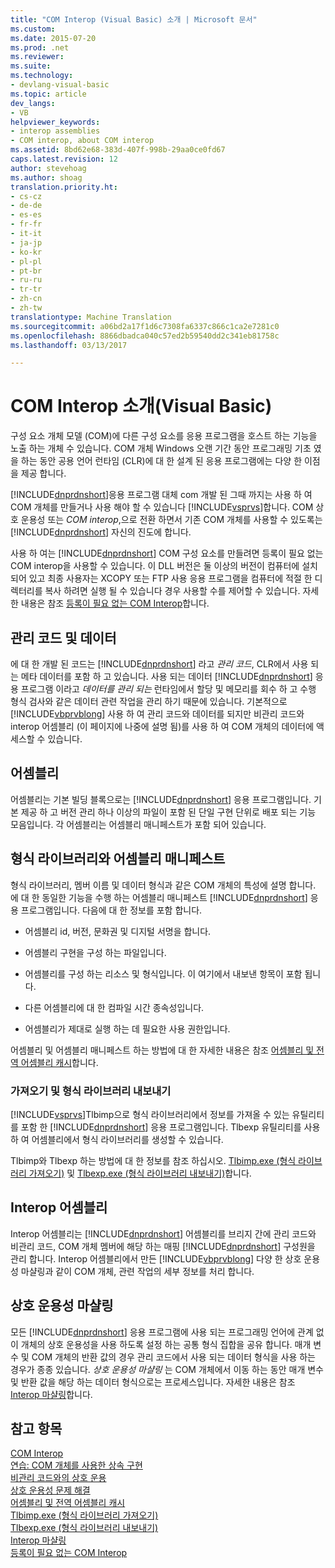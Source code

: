 ```yaml
---
title: "COM Interop (Visual Basic) 소개 | Microsoft 문서"
ms.custom: 
ms.date: 2015-07-20
ms.prod: .net
ms.reviewer: 
ms.suite: 
ms.technology:
- devlang-visual-basic
ms.topic: article
dev_langs:
- VB
helpviewer_keywords:
- interop assemblies
- COM interop, about COM interop
ms.assetid: 8bd62e68-383d-407f-998b-29aa0ce0fd67
caps.latest.revision: 12
author: stevehoag
ms.author: shoag
translation.priority.ht:
- cs-cz
- de-de
- es-es
- fr-fr
- it-it
- ja-jp
- ko-kr
- pl-pl
- pt-br
- ru-ru
- tr-tr
- zh-cn
- zh-tw
translationtype: Machine Translation
ms.sourcegitcommit: a06bd2a17f1d6c7308fa6337c866c1ca2e7281c0
ms.openlocfilehash: 8866dbadca040c57ed2b59540dd2c341eb81758c
ms.lasthandoff: 03/13/2017

---
```

# <a name="introduction-to-com-interop-visual-basic"></a>COM Interop 소개(Visual Basic)
구성 요소 개체 모델 (COM)에 다른 구성 요소를 응용 프로그램을 호스트 하는 기능을 노출 하는 개체 수 있습니다. COM 개체 Windows 오랜 기간 동안 프로그래밍 기초 였을 하는 동안 공용 언어 런타임 (CLR)에 대 한 설계 된 응용 프로그램에는 다양 한 이점을 제공 합니다.  
  
 [!INCLUDE[dnprdnshort](../../../csharp/getting-started/includes/dnprdnshort_md.md)]응용 프로그램 대체 com 개발 된 그때 까지는 사용 하 여 COM 개체를 만들거나 사용 해야 할 수 있습니다 [!INCLUDE[vsprvs](../../../csharp/includes/vsprvs_md.md)]합니다. COM 상호 운용성 또는 *COM interop*,으로 전환 하면서 기존 COM 개체를 사용할 수 있도록는 [!INCLUDE[dnprdnshort](../../../csharp/getting-started/includes/dnprdnshort_md.md)] 자신의 진도에 합니다.  
  
 사용 하 여는 [!INCLUDE[dnprdnshort](../../../csharp/getting-started/includes/dnprdnshort_md.md)] COM 구성 요소를 만들려면 등록이 필요 없는 COM interop을 사용할 수 있습니다. 이 DLL 버전은 둘 이상의 버전이 컴퓨터에 설치 되어 있고 최종 사용자는 XCOPY 또는 FTP 사용 응용 프로그램을 컴퓨터에 적절 한 디렉터리를 복사 하려면 실행 될 수 있습니다 경우 사용할 수를 제어할 수 있습니다. 자세한 내용은 참조 [등록이 필요 없는 COM Interop](http://msdn.microsoft.com/library/90f308b9-82dc-414a-bce1-77e0155e56bd)합니다.  
  
## <a name="managed-code-and-data"></a>관리 코드 및 데이터  
 에 대 한 개발 된 코드는 [!INCLUDE[dnprdnshort](../../../csharp/getting-started/includes/dnprdnshort_md.md)] 라고 *관리 코드*, CLR에서 사용 되는 메타 데이터를 포함 하 고 있습니다. 사용 되는 데이터 [!INCLUDE[dnprdnshort](../../../csharp/getting-started/includes/dnprdnshort_md.md)] 응용 프로그램 이라고 *데이터를 관리 되는* 런타임에서 할당 및 메모리를 회수 하 고 수행 형식 검사와 같은 데이터 관련 작업을 관리 하기 때문에 있습니다. 기본적으로 [!INCLUDE[vbprvblong](../../../visual-basic/developing-apps/customizing-extending-my/includes/vbprvblong_md.md)] 사용 하 여 관리 코드와 데이터를 되지만 비관리 코드와 interop 어셈블리 (이 페이지에 나중에 설명 됨)를 사용 하 여 COM 개체의 데이터에 액세스할 수 있습니다.  
  
## <a name="assemblies"></a>어셈블리  
 어셈블리는 기본 빌딩 블록으로는 [!INCLUDE[dnprdnshort](../../../csharp/getting-started/includes/dnprdnshort_md.md)] 응용 프로그램입니다. 기본 제공 하 고 버전 관리 하나 이상의 파일이 포함 된 단일 구현 단위로 배포 되는 기능 모음입니다. 각 어셈블리는 어셈블리 매니페스트가 포함 되어 있습니다.  
  
## <a name="type-libraries-and-assembly-manifests"></a>형식 라이브러리와 어셈블리 매니페스트  
 형식 라이브러리, 멤버 이름 및 데이터 형식과 같은 COM 개체의 특성에 설명 합니다. 에 대 한 동일한 기능을 수행 하는 어셈블리 매니페스트 [!INCLUDE[dnprdnshort](../../../csharp/getting-started/includes/dnprdnshort_md.md)] 응용 프로그램입니다. 다음에 대 한 정보를 포함 합니다.  
  
-   어셈블리 id, 버전, 문화권 및 디지털 서명을 합니다.  
  
-   어셈블리 구현을 구성 하는 파일입니다.  
  
-   어셈블리를 구성 하는 리소스 및 형식입니다. 이 여기에서 내보낸 항목이 포함 됩니다.  
  
-   다른 어셈블리에 대 한 컴파일 시간 종속성입니다.  
  
-   어셈블리가 제대로 실행 하는 데 필요한 사용 권한입니다.  
  
 어셈블리 및 어셈블리 매니페스트 하는 방법에 대 한 자세한 내용은 참조 [어셈블리 및 전역 어셈블리 캐시](../../../visual-basic/programming-guide/concepts/assemblies-gac/index.md)합니다.  
  
### <a name="importing-and-exporting-type-libraries"></a>가져오기 및 형식 라이브러리 내보내기  
 [!INCLUDE[vsprvs](../../../csharp/includes/vsprvs_md.md)]Tlbimp으로 형식 라이브러리에서 정보를 가져올 수 있는 유틸리티를 포함 한 [!INCLUDE[dnprdnshort](../../../csharp/getting-started/includes/dnprdnshort_md.md)] 응용 프로그램입니다. Tlbexp 유틸리티를 사용 하 여 어셈블리에서 형식 라이브러리를 생성할 수 있습니다.  
  
 Tlbimp와 Tlbexp 하는 방법에 대 한 정보를 참조 하십시오. [Tlbimp.exe (형식 라이브러리 가져오기)](http://msdn.microsoft.com/library/ec0a8d63-11b3-4acd-b398-da1e37e97382) 및 [Tlbexp.exe (형식 라이브러리 내보내기)](http://msdn.microsoft.com/library/a487d61b-d166-467b-a7ca-d8b52fbff42d)합니다.  
  
## <a name="interop-assemblies"></a>Interop 어셈블리  
 Interop 어셈블리는 [!INCLUDE[dnprdnshort](../../../csharp/getting-started/includes/dnprdnshort_md.md)] 어셈블리를 브리지 간에 관리 코드와 비관리 코드, COM 개체 멤버에 해당 하는 매핑 [!INCLUDE[dnprdnshort](../../../csharp/getting-started/includes/dnprdnshort_md.md)] 구성원을 관리 합니다. Interop 어셈블리에서 만든 [!INCLUDE[vbprvblong](../../../visual-basic/developing-apps/customizing-extending-my/includes/vbprvblong_md.md)] 다양 한 상호 운용성 마샬링과 같이 COM 개체, 관련 작업의 세부 정보를 처리 합니다.  
  
## <a name="interoperability-marshaling"></a>상호 운용성 마샬링  
 모든 [!INCLUDE[dnprdnshort](../../../csharp/getting-started/includes/dnprdnshort_md.md)] 응용 프로그램에 사용 되는 프로그래밍 언어에 관계 없이 개체의 상호 운용성을 사용 하도록 설정 하는 공통 형식 집합을 공유 합니다. 매개 변수 및 COM 개체의 반환 값의 경우 관리 코드에서 사용 되는 데이터 형식을 사용 하는 경우가 종종 있습니다. *상호 운용성 마샬링* 는 COM 개체에서 이동 하는 동안 매개 변수 및 반환 값을 해당 하는 데이터 형식으로는 프로세스입니다. 자세한 내용은 참조 [Interop 마샬링](http://msdn.microsoft.com/library/115f7a2f-d422-4605-ab36-13a8dd28142a)합니다.  
  
## <a name="see-also"></a>참고 항목  
 [COM Interop](../../../visual-basic/programming-guide/com-interop/index.md)   
 [연습: COM 개체를 사용한 상속 구현](../../../visual-basic/programming-guide/com-interop/walkthrough-implementing-inheritance-with-com-objects.md)   
 [비관리 코드와의 상호 운용](https://msdn.microsoft.com/library/sd10k43k)   
 [상호 운용성 문제 해결](../../../visual-basic/programming-guide/com-interop/troubleshooting-interoperability.md)   
 [어셈블리 및 전역 어셈블리 캐시](../../../visual-basic/programming-guide/concepts/assemblies-gac/index.md)   
 [Tlbimp.exe (형식 라이브러리 가져오기)](http://msdn.microsoft.com/library/ec0a8d63-11b3-4acd-b398-da1e37e97382)   
 [Tlbexp.exe (형식 라이브러리 내보내기)](http://msdn.microsoft.com/library/a487d61b-d166-467b-a7ca-d8b52fbff42d)   
 [Interop 마샬링](http://msdn.microsoft.com/library/115f7a2f-d422-4605-ab36-13a8dd28142a)   
 [등록이 필요 없는 COM Interop](http://msdn.microsoft.com/library/90f308b9-82dc-414a-bce1-77e0155e56bd)
